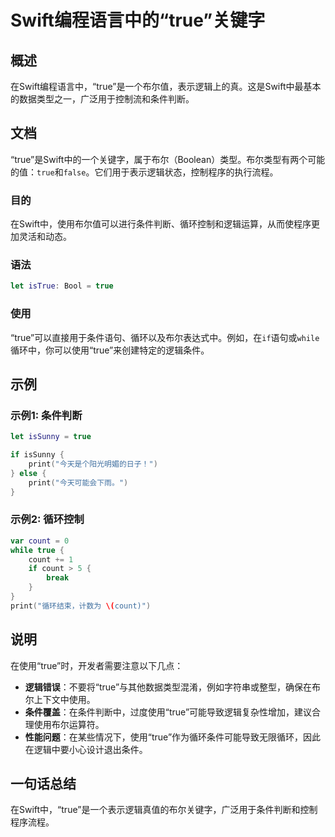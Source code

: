 <!--
Meta Description: # Swift编程语言中的“true”关键字 ## 概述 在Swift编程语言中，“true”是一个布尔值，表示逻辑上的真。这是Swift中最基本的数据类型之一，广泛用于控制流和条件判断。 ## 文档 “true”是Swift中的一个关键字，属于布尔（Boolean）类型。布尔类型有两个可能的值：`...
Meta Keywords: true, count, swift, print, 在swift中
-->

# Swift编程语言中的“true”关键字

## 概述
在Swift编程语言中，“true”是一个布尔值，表示逻辑上的真。这是Swift中最基本的数据类型之一，广泛用于控制流和条件判断。

## 文档
“true”是Swift中的一个关键字，属于布尔（Boolean）类型。布尔类型有两个可能的值：`true`和`false`。它们用于表示逻辑状态，控制程序的执行流程。

### 目的
在Swift中，使用布尔值可以进行条件判断、循环控制和逻辑运算，从而使程序更加灵活和动态。

### 语法
```swift
let isTrue: Bool = true
```

### 使用
“true”可以直接用于条件语句、循环以及布尔表达式中。例如，在`if`语句或`while`循环中，你可以使用“true”来创建特定的逻辑条件。

## 示例
### 示例1: 条件判断
```swift
let isSunny = true

if isSunny {
    print("今天是个阳光明媚的日子！")
} else {
    print("今天可能会下雨。")
}
```

### 示例2: 循环控制
```swift
var count = 0
while true {
    count += 1
    if count > 5 {
        break
    }
}
print("循环结束，计数为 \(count)")
```

## 说明
在使用“true”时，开发者需要注意以下几点：
- **逻辑错误**：不要将“true”与其他数据类型混淆，例如字符串或整型，确保在布尔上下文中使用。
- **条件覆盖**：在条件判断中，过度使用“true”可能导致逻辑复杂性增加，建议合理使用布尔运算符。
- **性能问题**：在某些情况下，使用“true”作为循环条件可能导致无限循环，因此在逻辑中要小心设计退出条件。

## 一句话总结
在Swift中，“true”是一个表示逻辑真值的布尔关键字，广泛用于条件判断和控制程序流程。